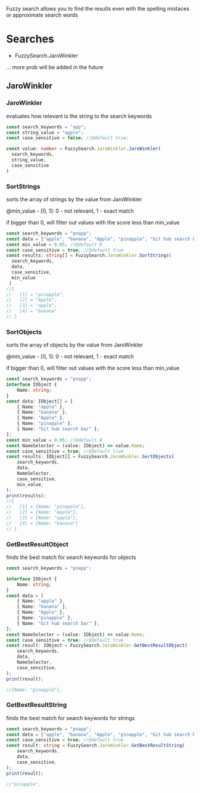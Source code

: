 Fuzzy search allows you to find the results even with the spelling mistaces or approximate search words

# Searches
- FuzzySearch.JaroWinkler

... more prob will be added in the future

## JaroWinkler

### JaroWinkler
evaluates how relevant is the string to the search keywords
```ts
const search_keywords = "app";
const string_value = "apple";
const case_sensitive = false; //@default true;

const value: number = FuzzySearch.JaroWinkler.JaroWinkler(
  search_keywords,
  string_value,
  case_sensitive
)
```

### SortStrings
sorts the array of strings by the value from JaroWinkler

@min_value - [0, 1]: 0 - not relevant, 1 - exact match

if bigger than 0, will filter out values with the score less than min_value
```ts
const search_keywords = "pnapp";
const data = ["apple", "banana", "Apple", "pinapple", "Git hub search bar"];
const min_value = 0.05; //@default 0
const case_sensitive = true; //@default true
const results: string[] = FuzzySearch.JaroWinkler.SortStrings(
  search_keywords,
  data,
  case_sensitive,
  min_value
 )
//{
//   [1] = "pinapple",
//   [2] = "Apple",
//   [3] = "apple",
//   [4] = "banana"
// }
```

### SortObjects
sorts the array of objects by the value from JaroWinkler

@min_value - [0, 1]: 0 - not relevant, 1 - exact match

if bigger than 0, will filter out values with the score less than min_value
```ts
const search_keywords = "pnapp";
interface IObject {
	Name: string;
}
const data: IObject[] = [
	{ Name: "apple" },
	{ Name: "banana" },
	{ Name: "Apple" },
	{ Name: "pinapple" },
	{ Name: "Git hub search bar" },
];
const min_value = 0.05; //@default 0
const NameSelector = (value: IObject) => value.Name;
const case_sensitive = true; //@default true
const results: IObject[] = FuzzySearch.JaroWinkler.SortObjects(
	search_keywords,
	data,
	NameSelector,
	case_sensitive,
	min_value,
);
print(results);
//{
//   [1] = {Name: "pinapple"},
//   [2] = {Name: "Apple"},
//   [3] = {Name: "apple"},
//   [4] = {Name: "banana"}
// }
```

### GetBestResultObject
finds the best match for search keywords for objects
```ts
const search_keywords = "pnapp";

interface IObject {
	Name: string;
}
const data = [
	{ Name: "apple" },
	{ Name: "banana" },
	{ Name: "Apple" },
	{ Name: "pinapple" },
	{ Name: "Git hub search bar" },
];
const NameSelector = (value: IObject) => value.Name;
const case_sensitive = true; //@default true
const result: IObject = FuzzySearch.JaroWinkler.GetBestResultObject(
	search_keywords,
	data,
	NameSelector,
	case_sensitive,
);
print(result);

//{Name: "pinapple"},
```

### GetBestResultString
finds the best match for search keywords for strings
```ts
const search_keywords = "pnapp";
const data = ["apple", "banana", "Apple", "pinapple", "Git hub search bar"];
const case_sensitive = true; //@default true
const result: string = FuzzySearch.JaroWinkler.GetBestResultString(
	search_keywords,
	data,
	case_sensitive,
);
print(result);

//"pinapple",
```
